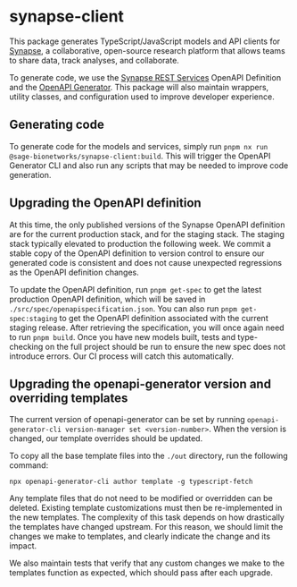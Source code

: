 # synapse-client

This package generates TypeScript/JavaScript models and API clients for [Synapse](https://www.synapse.org/), a collaborative, open-source research platform that allows teams to share data, track analyses, and collaborate.

To generate code, we use the [Synapse REST Services](https://rest-docs.synapse.org/rest/index.html) OpenAPI Definition and the [OpenAPI Generator](https://openapi-generator.tech/). This package will also maintain wrappers, utility classes, and configuration used to improve developer experience.

## Generating code

To generate code for the models and services, simply run `pnpm nx run @sage-bionetworks/synapse-client:build`. This will trigger the OpenAPI Generator CLI and also run any scripts that may be needed to improve code generation.

## Upgrading the OpenAPI definition

At this time, the only published versions of the Synapse OpenAPI definition are for the current production stack, and for the staging stack. The staging stack typically elevated to production the following week.
We commit a stable copy of the OpenAPI definition to version control to ensure our generated code is consistent and does not cause unexpected regressions as the OpenAPI definition changes.

To update the OpenAPI definition, run `pnpm get-spec` to get the latest production OpenAPI definition, which will be saved in `./src/spec/openapispecification.json`.
You can also run `pnpm get-spec:staging` to get the OpenAPI definition associated with the current staging release. After retrieving the specification, you will once again need to run `pnpm build`.
Once you have new models built, tests and type-checking on the full project should be run to ensure the new spec does not introduce errors. Our CI process will catch this automatically.

## Upgrading the openapi-generator version and overriding templates

The current version of openapi-generator can be set by running `openapi-generator-cli version-manager set <version-number>`.
When the version is changed, our template overrides should be updated.

To copy all the base template files into the `./out` directory, run the following command:

```shell
npx openapi-generator-cli author template -g typescript-fetch
```

Any template files that do not need to be modified or overridden can be deleted.
Existing template customizations must then be re-implemented in the new templates. The complexity of this task depends on how drastically the templates have changed upstream.
For this reason, we should limit the changes we make to templates, and clearly indicate the change and its impact.

We also maintain tests that verify that any custom changes we make to the templates function as expected, which should pass after each upgrade.
